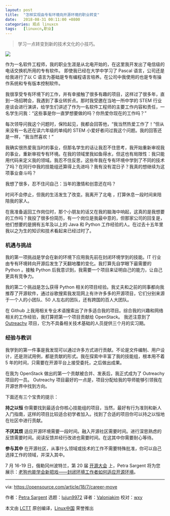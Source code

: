 ```yaml
---
layout: post
title:	"怎样实现由专有环境向开源环境的职业转变"
date:	2018-08-31 00:11:00 +0800 
categories:	观点 linuxcn 
tags:	[linuxcn,职业]
---
```




> 
> 学习一点转变到新的技术文化的小技巧。
> 
> 
> 


![](/Asserts/Images//attachment/album/201808/31/001506bv9kzz9vjx63o633.jpeg)


作为一名软件工程师，我的职业生涯是从北电开始的，在这里我开发出了电信级的电话交换机所用的专有软件。 即使我已经在大学中学习了 Pascal 语言，公司还是给我进行了以 C 语言为基础是专有编程语言培养。在公司中我使用的也是专有操作系统和专有版本控制软件。


我很享受专有环境下的工作，并有幸接触了很多有趣的项目，这样过了很多年，直到一场招聘会，我遇到了事业转折点。那时我受邀在当地一所中学的 STEM 行业座谈会进行演讲，给学生们讲述了作为一名软件工程师的主要工作内容和责任，一名学生问我：“这些事是你一直梦想要做的吗？你热爱你现在的工作吗？”


每次领导问我这个问题时，保险起见，我都会回答他，“我当然热爱工作了！”但从来没有一名还在读六年级的单纯的 STEM 小爱好者问过我这个问题。我的回答还是一样，“我当然喜欢！”


我确实很热爱我当时的事业，但那名学生的话让我忍不住思考，我开始重新审视我的事业，重新审视专有环境。在我的领域里我如鱼得水，但这也有局限性：我只能用代码来定义我的领域。我忍不住反思，这些年我在专有环境中学到了不同的技术了吗？在同行中我的技能组还算得上先进吗？我有没有混日子？我真的想继续为这项事业奋斗吗？


我想了很多，忍不住问自己：当年的激情和创意还在吗？


时间不会停止，但我的生活发生了改变。我离开了北电 ，打算休息一段时间来陪陪我的家人。


在我准备返回工作岗位时，那个小朋友的话又在我的脑海中响起，这真的是我想要的工作吗？我投了很多份简历，有一个岗位是我最中意的，但那家公司的回复是，他们想要的是拥有五年及以上的 Java 和 Python 工作经验的人。在过去十五年里我以之为生的知识和技术看起来已经过时了。


### 机遇与挑战


我的第一项挑战是学会在新的环境下应用我先前在封闭环境学到的技能。IT 行业由专有环境转向开源后发生了天翻地覆的变化。我打算先自学眼下最需要的 Python 。接触 Python 后我意识到，我需要一个项目来证明自己的能力，让自己更具有竞争力。


我的第二个挑战是怎么获得 Python 相关的项目经验。我丈夫和之前的同事都向我推荐了开源软件，通过谷歌搜索我发现网上有许许多多的开源项目，它们分别来源于一个人的小团队、50 人左右的团队，还有跨国的百人大团队。


在 Github 上我用相关专业术语搜索出了许多适合我的项目。综合我的兴趣和网络相关的工作经验，我打算把第一个项目贡献给 OpenStack。 我还注意到了 [Outreachy](https://www.outreachy.org/) 项目，它为不具备相关技术基础的人员提供三个月的实习期。


### 经验与教训


我学到的第一件事是我发现可以通过许多方式进行贡献。不论是文件编制、用户设计，还是测试用例，都是贡献的形式。我在探索中丰富了我的技能组，根本用不着 5 年的时间，只需要在开源平台上接受委托，之后做出成果。


在我为 OpenStack 做出的第一个贡献被合并、发表后，我正式成为了 Outreachy 项目的一员。 Outreachy 项目最好的一点是，项目分配给我的导师能够引领我在开源世界中找到方向。


下面还有三个宝贵的提示：


**持之以恒** 你需要找到最适合你核心技能组的项目，当然，最好有行为准则和新人入门指南，这样的项目比较适合初学者加入。找到了合适的项目你可以持之以恒地在社区中进行贡献。


**不厌其烦** 适应开源环境需要一段时间。融入开源社区需要时间。进行深思熟虑的反馈需要时间。阅读反馈并经行改进也需要时间。在这其中你需要耐心等待。


**参与其中** 在开源社区，从事什么领域或技术的工作不需要特殊批准，你可以自己选择工作的领域，并深入其中。


7 月 16-19 日，俄勒冈州波特兰，第 20 届 [开源大会](https://conferences.oreilly.com/oscon/oscon-or) 上，Petra Sargent 将为您展示：[老狗也能学会新把戏——封闭环境工作者如何适应开源环境](https://conferences.oreilly.com/oscon/oscon-or/public/schedule/speaker/307631)。




---


via: <https://opensource.com/article/18/7/career-move>


作者：[Petra Sargent](https://opensource.com/users/psargent) 选题：[lujun9972](https://github.com/lujun9972) 译者：[Valoniakim](https://github.com/Valoniakim) 校对：[wxy](https://github.com/wxy)


本文由 [LCTT](https://github.com/LCTT/TranslateProject) 原创编译，[Linux中国](https://linux.cn/) 荣誉推出
